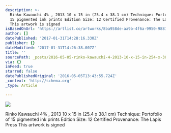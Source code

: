 ```yaml
---
description: >-
  Rinko Kawauchi 4% , 2013 10 x 15 in (25.4 x 38.1 cm) Technique: Portofolio of
  15 pigmented ink prints Edition Size: 12 Certified Provenance: The Lapis Press
  This artwork is signed
isBasedOnUrl: 'https://artlist.co/artworks/8ba958de-aa9b-4f6a-9950-98817ec92096'
author: []
datePublished: '2017-01-31T14:28:16.330Z'
publisher: {}
dateModified: '2017-01-31T14:26:38.007Z'
title: ''
sourcePath: _posts/2016-05-05-rinko-kawauchi-4-2013-10-x-15-in-254-x-381-cm-techniq.md
via: {}
inFeed: true
starred: false
datePublishedOriginal: '2016-05-05T13:43:55.724Z'
_context: 'http://schema.org'
_type: Article

---
```

![](https://www.filepicker.io/api/file/qbwVmWm2TI3FDTtutu8g)

Rinko Kawauchi 4% , 2013 10 x 15 in (25.4 x 38.1 cm) Technique: Portofolio of 15 pigmented ink prints Edition Size: 12 Certified Provenance: The Lapis Press This artwork is signed